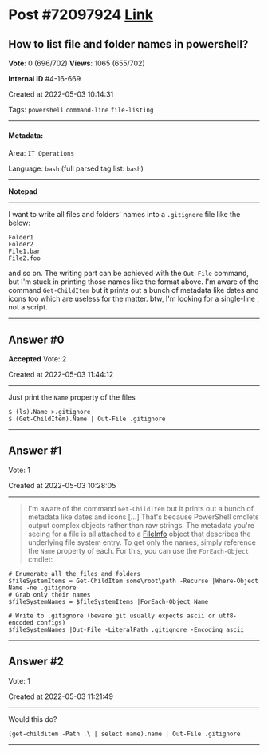 
# Post \#72097924 [Link](https://stackoverflow.com/questions/72097924/)

## How to list file and folder names in powershell?

**Vote**: 0 (696/702) **Views**: 1065 (655/702) 

**Internal ID** \#4-16-669

Created at 2022-05-03 10:14:31

Tags: `powershell` `command-line` `file-listing`

----------

#### Metadata:

Area: `IT Operations`

Language: `bash` (full parsed tag list: `bash`)

----------

**Notepad**


----------

I want to write all files and folders' names into a `.gitignore` file like the below:
```
Folder1
Folder2
File1.bar
File2.foo
```

and so on.
The writing part can be achieved with the `Out-File` command, but I'm stuck in printing those names like the format above.
I'm aware of the command `Get-ChildItem` but it prints out a bunch of metadata like dates and icons too which are useless for the matter. btw, I'm looking for a single-line , not a script.


----------
        
## Answer \#0

**Accepted** Vote: 2

Created at 2022-05-03 11:44:12

------------

Just print the `Name` property of the files
```
$ (ls).Name >.gitignore
$ (Get-ChildItem).Name | Out-File .gitignore
```



------------
    
    
## Answer \#1

 Vote: 1

Created at 2022-05-03 10:28:05

------------

> I'm aware of the command `Get-ChildItem` but it prints out a bunch of metadata like dates and icons [...]
That's because PowerShell cmdlets output complex objects rather than raw strings. The metadata you're seeing for a file is all attached to a [FileInfo](https://learn.microsoft.com/en-us/dotnet/api/system.io.fileinfo) object that describes the underlying file system entry.
To get only the names, simply reference the `Name` property of each. For this, you can use the `ForEach-Object` cmdlet:
```
# Enumerate all the files and folders
$fileSystemItems = Get-ChildItem some\root\path -Recurse |Where-Object Name -ne .gitignore
# Grab only their names
$fileSystemNames = $fileSystemItems |ForEach-Object Name

# Write to .gitignore (beware git usually expects ascii or utf8-encoded configs)
$fileSystemNames |Out-File -LiteralPath .gitignore -Encoding ascii
```



------------
    
    
## Answer \#2

 Vote: 1

Created at 2022-05-03 11:21:49

------------

Would this do? 
```
(get-childitem -Path .\ | select name).name | Out-File .gitignore
```



------------
    
    